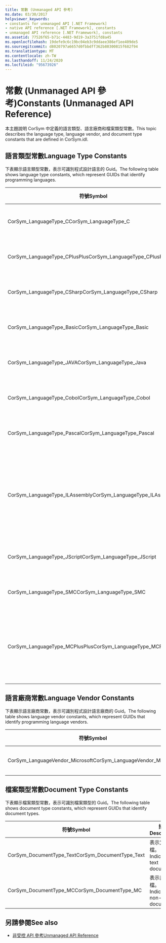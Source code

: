 ```yaml
---
title: 常數 (Unmanaged API 參考)
ms.date: 03/30/2017
helpviewer_keywords:
- constants for unmanaged API [.NET Framework]
- native API reference [.NET Framework], constants
- unmanaged API reference [.NET Framework], constants
ms.assetid: 77526f65-b71c-4483-9d19-3a3751fd8a45
ms.openlocfilehash: 19defe9c6c19bc04eb3c9ddaee386ef1ee409de5
ms.sourcegitcommit: d8020797a6657d0fbbdff362b80300815f682f94
ms.translationtype: MT
ms.contentlocale: zh-TW
ms.lasthandoff: 11/24/2020
ms.locfileid: "95673926"
---
```

# <a name="constants-unmanaged-api-reference"></a><span data-ttu-id="fcca3-102">常數 (Unmanaged API 參考)</span><span class="sxs-lookup"><span data-stu-id="fcca3-102">Constants (Unmanaged API Reference)</span></span>

<span data-ttu-id="fcca3-103">本主題說明 CorSym 中定義的語言類型、語言廠商和檔案類型常數。</span><span class="sxs-lookup"><span data-stu-id="fcca3-103">This topic describes the language type, language vendor, and document type constants that are defined in CorSym.idl.</span></span>  
  
## <a name="language-type-constants"></a><span data-ttu-id="fcca3-104">語言類型常數</span><span class="sxs-lookup"><span data-stu-id="fcca3-104">Language Type Constants</span></span>  

 <span data-ttu-id="fcca3-105">下表顯示語言類型常數，表示可識別程式設計語言的 Guid。</span><span class="sxs-lookup"><span data-stu-id="fcca3-105">The following table shows language type constants, which represent GUIDs that identify programming languages.</span></span>  
  
|<span data-ttu-id="fcca3-106">符號</span><span class="sxs-lookup"><span data-stu-id="fcca3-106">Symbol</span></span>|<span data-ttu-id="fcca3-107">描述</span><span class="sxs-lookup"><span data-stu-id="fcca3-107">Description</span></span>|  
|------------|-----------------|  
|<span data-ttu-id="fcca3-108">CorSym_LanguageType_C</span><span class="sxs-lookup"><span data-stu-id="fcca3-108">CorSym_LanguageType_C</span></span>|<span data-ttu-id="fcca3-109">表示 C 語言。</span><span class="sxs-lookup"><span data-stu-id="fcca3-109">Indicates the C language.</span></span>|  
|<span data-ttu-id="fcca3-110">CorSym_LanguageType_CPlusPlus</span><span class="sxs-lookup"><span data-stu-id="fcca3-110">CorSym_LanguageType_CPlusPlus</span></span>|<span data-ttu-id="fcca3-111">指出 c + + 語言。</span><span class="sxs-lookup"><span data-stu-id="fcca3-111">Indicates the C++ language.</span></span>|  
|<span data-ttu-id="fcca3-112">CorSym_LanguageType_CSharp</span><span class="sxs-lookup"><span data-stu-id="fcca3-112">CorSym_LanguageType_CSharp</span></span>|<span data-ttu-id="fcca3-113">表示 c # 語言。</span><span class="sxs-lookup"><span data-stu-id="fcca3-113">Indicates the C# language.</span></span>|  
|<span data-ttu-id="fcca3-114">CorSym_LanguageType_Basic</span><span class="sxs-lookup"><span data-stu-id="fcca3-114">CorSym_LanguageType_Basic</span></span>|<span data-ttu-id="fcca3-115">表示基礎語言。</span><span class="sxs-lookup"><span data-stu-id="fcca3-115">Indicates the Basic language.</span></span>|  
|<span data-ttu-id="fcca3-116">CorSym_LanguageType_JAVA</span><span class="sxs-lookup"><span data-stu-id="fcca3-116">CorSym_LanguageType_Java</span></span>|<span data-ttu-id="fcca3-117">表示 JAVA 語言。</span><span class="sxs-lookup"><span data-stu-id="fcca3-117">Indicates the Java language.</span></span>|  
|<span data-ttu-id="fcca3-118">CorSym_LanguageType_Cobol</span><span class="sxs-lookup"><span data-stu-id="fcca3-118">CorSym_LanguageType_Cobol</span></span>|<span data-ttu-id="fcca3-119">表示 COBOL 語言。</span><span class="sxs-lookup"><span data-stu-id="fcca3-119">Indicates the COBOL language.</span></span>|  
|<span data-ttu-id="fcca3-120">CorSym_LanguageType_Pascal</span><span class="sxs-lookup"><span data-stu-id="fcca3-120">CorSym_LanguageType_Pascal</span></span>|<span data-ttu-id="fcca3-121">表示 Pascal 語言。</span><span class="sxs-lookup"><span data-stu-id="fcca3-121">Indicates the Pascal language.</span></span>|  
|<span data-ttu-id="fcca3-122">CorSym_LanguageType_ILAssembly</span><span class="sxs-lookup"><span data-stu-id="fcca3-122">CorSym_LanguageType_ILAssembly</span></span>|<span data-ttu-id="fcca3-123">指出 Microsoft 中繼語言 (MSIL) 元件程式碼。</span><span class="sxs-lookup"><span data-stu-id="fcca3-123">Indicates the Microsoft intermediate language (MSIL) assembly code.</span></span>|  
|<span data-ttu-id="fcca3-124">CorSym_LanguageType_JScript</span><span class="sxs-lookup"><span data-stu-id="fcca3-124">CorSym_LanguageType_JScript</span></span>|<span data-ttu-id="fcca3-125">指出 JScript 語言。</span><span class="sxs-lookup"><span data-stu-id="fcca3-125">Indicates the JScript language.</span></span>|  
|<span data-ttu-id="fcca3-126">CorSym_LanguageType_SMC</span><span class="sxs-lookup"><span data-stu-id="fcca3-126">CorSym_LanguageType_SMC</span></span>|<span data-ttu-id="fcca3-127">指出 SMC 語言。</span><span class="sxs-lookup"><span data-stu-id="fcca3-127">Indicates the SMC language.</span></span>|  
|<span data-ttu-id="fcca3-128">CorSym_LanguageType_MCPlusPlus</span><span class="sxs-lookup"><span data-stu-id="fcca3-128">CorSym_LanguageType_MCPlusPlus</span></span>|<span data-ttu-id="fcca3-129">指出針對 .NET Framework 啟用的 c + + 語言。</span><span class="sxs-lookup"><span data-stu-id="fcca3-129">Indicates the C++ language enabled for the .NET Framework.</span></span>|  
  
## <a name="language-vendor-constants"></a><span data-ttu-id="fcca3-130">語言廠商常數</span><span class="sxs-lookup"><span data-stu-id="fcca3-130">Language Vendor Constants</span></span>  

 <span data-ttu-id="fcca3-131">下表顯示語言廠商常數，表示可識別程式設計語言廠商的 Guid。</span><span class="sxs-lookup"><span data-stu-id="fcca3-131">The following table shows language vendor constants, which represent GUIDs that identify programming language vendors.</span></span>  
  
|<span data-ttu-id="fcca3-132">符號</span><span class="sxs-lookup"><span data-stu-id="fcca3-132">Symbol</span></span>|<span data-ttu-id="fcca3-133">描述</span><span class="sxs-lookup"><span data-stu-id="fcca3-133">Description</span></span>|  
|------------|-----------------|  
|<span data-ttu-id="fcca3-134">CorSym_LanguageVendor_Microsoft</span><span class="sxs-lookup"><span data-stu-id="fcca3-134">CorSym_LanguageVendor_Microsoft</span></span>|<span data-ttu-id="fcca3-135">表示 Microsoft。</span><span class="sxs-lookup"><span data-stu-id="fcca3-135">Indicates Microsoft.</span></span>|  
  
## <a name="document-type-constants"></a><span data-ttu-id="fcca3-136">檔案類型常數</span><span class="sxs-lookup"><span data-stu-id="fcca3-136">Document Type Constants</span></span>  

 <span data-ttu-id="fcca3-137">下表顯示檔案類型常數，表示可識別檔案類型的 Guid。</span><span class="sxs-lookup"><span data-stu-id="fcca3-137">The following table shows document type constants, which represent GUIDs that identify document types.</span></span>  
  
|<span data-ttu-id="fcca3-138">符號</span><span class="sxs-lookup"><span data-stu-id="fcca3-138">Symbol</span></span>|<span data-ttu-id="fcca3-139">描述</span><span class="sxs-lookup"><span data-stu-id="fcca3-139">Description</span></span>|  
|------------|-----------------|  
|<span data-ttu-id="fcca3-140">CorSym_DocumentType_Text</span><span class="sxs-lookup"><span data-stu-id="fcca3-140">CorSym_DocumentType_Text</span></span>|<span data-ttu-id="fcca3-141">表示文字檔。</span><span class="sxs-lookup"><span data-stu-id="fcca3-141">Indicates a text document.</span></span>|  
|<span data-ttu-id="fcca3-142">CorSym_DocumentType_MC</span><span class="sxs-lookup"><span data-stu-id="fcca3-142">CorSym_DocumentType_MC</span></span>|<span data-ttu-id="fcca3-143">表示非文字檔。</span><span class="sxs-lookup"><span data-stu-id="fcca3-143">Indicates a non-text document.</span></span>|  
  
## <a name="see-also"></a><span data-ttu-id="fcca3-144">另請參閱</span><span class="sxs-lookup"><span data-stu-id="fcca3-144">See also</span></span>

- [<span data-ttu-id="fcca3-145">非受控 API 參考</span><span class="sxs-lookup"><span data-stu-id="fcca3-145">Unmanaged API Reference</span></span>](index.md)
